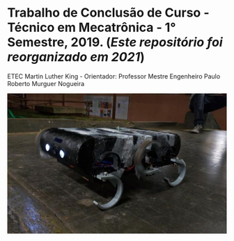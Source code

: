 # Trabalho de Conclusão de Curso - Técnico em Mecatrônica - 1° Semestre, 2019. (*Este repositório foi reorganizado em 2021*)
ETEC Martin Luther King - Orientador: Professor Mestre Engenheiro Paulo Roberto Murguer Nogueira

![](HEXPOD.png)
